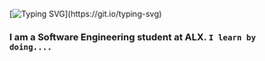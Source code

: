 [![Typing SVG](https://readme-typing-svg.demolab.com?font=Dancing+Script&weight=500&size=50&duration=4000&pause=1500&color=F7A7C9&center=true&vCenter=true&repeat=true&random=false&width=600&height=100&lines=Hello+there!%2C+this+is+Rodyna+Amr.)](https://git.io/typing-svg)
### I am a Software Engineering student at ALX. `I learn by doing....`

